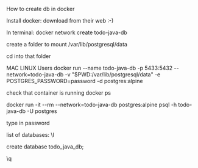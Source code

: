How to create db in docker

Install docker:
download from their web :-)

In terminal:
docker network create todo-java-db

create a folder to mount /var/lib/postgresql/data

cd into that folder

MAC LINUX Users
docker run --name todo-java-db -p 5433:5432 --network=todo-java-db -v "$PWD:/var/lib/postgresql/data" -e POSTGRES_PASSWORD=password -d postgres:alpine

check that container is running
docker ps

docker run -it --rm --network=todo-java-db postgres:alpine psql -h todo-java-db -U postgres

type in password

list of databases:
\l

create database todo_java_db;

\q
